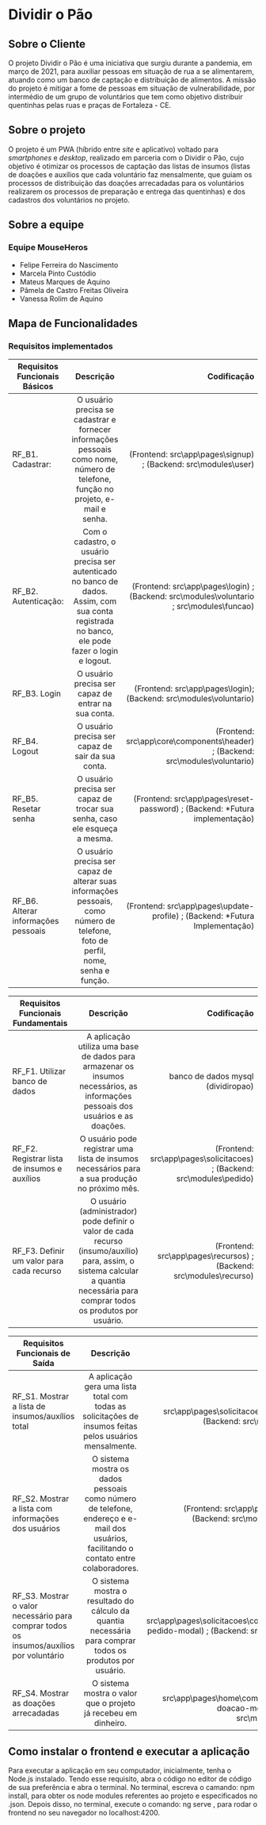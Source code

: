 # Dividir o Pão

## Sobre o Cliente

O projeto Dividir o Pão é uma iniciativa que surgiu durante a pandemia, em março de 2021, para auxiliar pessoas em situação de rua a se alimentarem, atuando como um banco de captação e distribuição de alimentos. A missão do projeto é mitigar a fome de pessoas em situação de vulnerabilidade, por intermédio de um grupo de voluntários que tem como objetivo distribuir quentinhas pelas ruas e praças de Fortaleza - CE. 

## Sobre o projeto

O projeto é um PWA (híbrido entre _site_ e aplicativo) voltado para _smartphones_ e _desktop_, realizado em parceria com o Dividir o Pão, cujo objetivo é otimizar os processos de captação das listas de insumos (listas de doações e auxílios que cada voluntário faz mensalmente, que guiam os processos de distribuição das doações arrecadadas para os voluntários realizarem os processos de preparação e entrega das quentinhas) e dos cadastros dos voluntários no projeto.

## Sobre a equipe

### Equipe MouseHeros

- Felipe Ferreira do Nascimento
- Marcela Pinto Custódio
- Mateus Marques de Aquino
- Pâmela de Castro Freitas Oliveira 
- Vanessa Rolim de Aquino 


## Mapa de Funcionalidades

### Requisitos implementados
|Requisitos Funcionais Básicos |     Descrição      |  Codificação |
|----------|:-------------:|------:|
| RF_B1. Cadastrar: |  O usuário precisa se cadastrar e fornecer informações pessoais como nome, número de telefone, função no projeto, e-mail e senha.|(Frontend: src\app\pages\signup) ; (Backend: src\modules\user)   |
| RF_B2. Autenticação: |    Com o cadastro, o usuário precisa ser autenticado no banco de dados. Assim, com sua conta registrada no banco, ele pode fazer o login e logout.|(Frontend: src\app\pages\login) ; (Backend: src\modules\voluntario ; src\modules\funcao) |
| RF_B3. Login | O usuário precisa ser capaz de entrar na sua conta.|(Frontend: src\app\pages\login); (Backend: src\modules\voluntario) |
| RF_B4. Logout |  O usuário precisa ser capaz de sair da sua conta.|(Frontend: src\app\core\components\header) ;  (Backend: src\modules\voluntario)  |
| RF_B5. Resetar senha |    O usuário precisa ser capaz de trocar sua senha, caso ele esqueça a mesma.|(Frontend: src\app\pages\reset-password) ; (Backend: *Futura implementação)  |
| RF_B6. Alterar informações pessoais | O usuário precisa ser capaz de alterar suas informações pessoais, como número de telefone, foto de perfil, nome, senha e função.|(Frontend: src\app\pages\update-profile) ; (Backend: *Futura Implementação) |


|Requisitos Funcionais Fundamentais |     Descrição      |  Codificação |
|----------|:-------------:|------:|
| RF_F1. Utilizar banco de dados |  A aplicação utiliza uma base de dados para armazenar os insumos necessários, as informações pessoais dos usuários e as doações. | banco de dados mysql (dividiropao)  |
| RF_F2. Registrar lista de insumos e auxílios |    O usuário pode registrar uma lista de insumos necessários para a sua produção no próximo mês.|(Frontend: src\app\pages\solicitacoes) ; (Backend: src\modules\pedido)    |
| RF_F3. Definir um valor para cada recurso | O usuário (administrador) pode definir o valor de cada recurso (insumo/auxílio) para, assim, o sistema calcular a quantia necessária para comprar todos os produtos por usuário.|(Frontend: src\app\pages\recursos) ; (Backend: src\modules\recurso)     |


|Requisitos Funcionais de Saída |     Descrição      |  Codificação |
|----------|:-------------:|------:|
| RF_S1. Mostrar a lista de insumos/auxílios total |  A aplicação gera uma lista total com todas as solicitações de insumos feitas pelos usuários mensalmente.|(Frontend: src\app\pages\solicitacoes\components) ; (Backend: src\modules\pedido) |
| RF_S2. Mostrar a lista com informações dos usuários | O sistema mostra os dados pessoais como número de telefone, endereço e e-mail dos usuários, facilitando o contato entre colaboradores.|(Frontend: src\app\pages\contatos) ; (Backend: src\modules\voluntario)    |
| RF_S3. Mostrar o valor necessário para comprar todos os insumos/auxílios por voluntário |  O sistema mostra o resultado do cálculo da quantia necessária para comprar todos os produtos por usuário.|(Frontend: src\app\pages\solicitacoes\components\nota-pedido-modal) ; (Backend: src\modules\item-pedido)  |
| RF_S4. Mostrar as doações arrecadadas | O sistema mostra o valor que o projeto já recebeu em dinheiro.|(Frontend: src\app\pages\home\components\alterar-doacao-modal) ; (Backend: src\modules\doacoes)     |


## Como instalar o frontend e executar a aplicação

Para executar a aplicação em seu computador, inicialmente, tenha o Node.js instalado. Tendo esse requisito, abra o código no editor de código de sua preferência e abra o terminal. No terminal, escreva o camando: npm install, para obter os node modules referentes ao projeto e especificados no .json. Depois disso, no terminal, execute o comando: ng serve , para rodar o frontend no seu navegador no localhost:4200.
